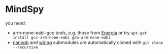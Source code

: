 # MindSpy
you need:
 * arm-none-eabi-gcc tools, e.g. those from [Energia](http://energia.nu/download/) or try <code>apt-get install gcc-arm-none-eabi gdb-arm-none-eabi</code>
 * [nanopb](https://code.google.com/p/nanopb/) and [wiring](https://github.com/MindSpy/wiring-library) submodules are automatically cloned with <code>git clone --recursive</code>
